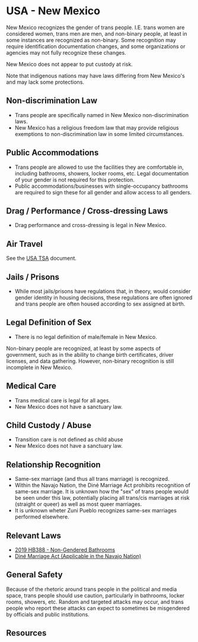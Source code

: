 # USA - New Mexico

New Mexico recognizes the gender of trans people. I.E. trans women are
considered women, trans men are men, and non-binary people, at least in
some instances are recognized as non-binary.  Some recognition may
require identification documentation changes, and some organizations or
agencies may not fully recognize these changes.

New Mexico does not appear to put custody at risk.

Note that indigenous nations may have laws differing from New Mexico's
and may lack some protections.

## Non-discrimination Law

 * Trans people are specifically named in New Mexico non-discrimination laws.
 * New Mexico has a religious freedom law that may provide religious
   exemptions to non-discrimination law in some limited circumstances.

## Public Accommodations

 * Trans people are allowed to use the facilities they are comfortable
   in, including bathrooms, showers, locker rooms, etc.  Legal
   documentation of your gender is not required for this protection.
 * Public accommodations/businesses with single-occupancy bathrooms are
   required to sign these for all gender and allow access to all
   genders.

## Drag / Performance / Cross-dressing Laws

 * Drag performance and cross-dressing is legal in New Mexico.

## Air Travel

See the [USA TSA](../notes/tsa.md) document.

## Jails / Prisons

 * While most jails/prisons have regulations that, in theory, would
   consider gender identity in housing decisions, these regulations are
   often ignored and trans people are often housed according to sex
   assigned at birth.

## Legal Definition of Sex

 * There is no legal definition of male/female in New Mexico.

Non-binary people are recognized, at least by some aspects of
government, such as in the ability to change birth certificates,
driver licenses, and data gathering. However, non-binary recognition is
still incomplete in New Mexico.

## Medical Care

 * Trans medical care is legal for all ages.
 * New Mexico does not have a sanctuary law.

## Child Custody / Abuse

 * Transition care is not defined as child abuse
 * New Mexico does not have a sanctuary law.

## Relationship Recognition

 * Same-sex marriage (and thus all trans marriage) is recognized.
 * Within the Navajo Nation, the Diné Marriage Act prohibits recognition
   of same-sex marriage. It is unknown how the "sex" of trans people
   would be seen under this law, potentially placing all trans/cis
   marriages at risk (straight or queer) as well as most queer
   marriages.
 * It is unknown wheter Zuni Pueblo recognizes same-sex marriages
   performed elsewhere.

## Relevant Laws

 * [2019 HB388 - Non-Gendered Bathrooms](https://www.nmlegis.gov/Sessions/19%20Regular/final/HB0388.pdf)
 * [Diné Marriage Act (Applicable in the Navajo Nation)](https://courts.navajo-nsn.gov/Resolutions/29-05%20Marriage%20Act.pdf)

## General Safety

Because of the rhetoric around trans people in the political and media
space, trans people should use caution, particularly in bathrooms,
locker rooms, showers, etc.  Random and targeted attacks may occur, and
trans people who report these attacks can expect to sometimes be misgendered
by officials and public institutions.

## Resources

